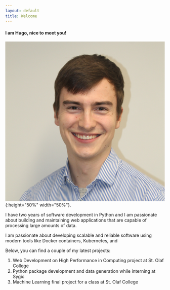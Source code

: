 ```yaml
---
layout: default
title: Welcome
---
```


#### I am Hugo, nice to meet you!

![profile](/assets/img/profile.jpg){:height="50%" width="50%"}.

I have two years of software development in Python and I am passionate about building and maintaining
web applications that are capable of processing large amounts of data.

I am passionate about developing scalable and reliable software using modern tools like Docker containers,
Kubernetes, and 

Below, you can find a couple of my latest projects:

1. Web Development on High Performance in Computing project at St. Olaf College
2. Python package development and data generation while interning at Sygic
3. Machine Learning final project for a class at St. Olaf College


